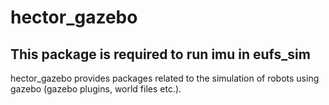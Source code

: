 hector_gazebo
=============
## This package is required to run imu in eufs_sim
hector_gazebo provides packages related to the simulation of robots using gazebo (gazebo plugins, world files etc.).
